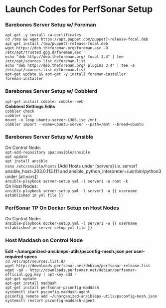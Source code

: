 # Launch Codes for PerfSonar Setup

### Barebones Server Setup w/ Foreman 
`apt-get -y install ca-certificates`<br>
`cd /tmp && wget https://apt.puppet.com/puppet7-release-focal.deb`<br>
`apt-get install /tmp/puppet7-release-focal.deb`<br>
`wget https://deb.theforeman.org/foreman.asc -O /etc/apt/trusted.gpg.d/foreman.asc`<br>
`echo "deb http://deb.theforeman.org/ focal 3.4" | tee /etc/apt/sources.list.d/foreman.list`<br>
`echo "deb http://deb.theforeman.org/ plugins 3.4" | tee -a /etc/apt/sources.list.d/foreman.list`<br>
`apt-get update && apt-get -y install foreman-installer`<br>
`foreman-installer`<br>

### Barebones Server Setup w/ Cobblerd
`apt-get install cobbler cobbler-web`<br>
**Cobblerd Settings Edits**<br>
`cobbler check`<br>
`cobbler sync`<br>
`mount -o loop ubuntu-server-i386.iso /mnt` <br>
`cobbler import --name=ubuntu-server --path=/mnt --breed=ubuntu` <br>

### Barebones Server Setup w/ Ansible
On Control Node:<br>
`apt-add-repository ppa:ansible/ansible`<br>
`apt update`<br>
`apt install ansible`<br>
`nano /etc/ansible/hosts` (Add Hosts under [servers] i.e. server1 ansible_host=203.0.113.111 and ansible_python_interpreter=/usr/bin/python3 under [all:vars])<br>
`ansible-playbook server-setup.yml -l server1 -u root -k`<br>
On Host Nodes:<br>
`ansible-playbook server-setup.yml -l server1 -u {{ username established in yml file }}`<br>

### PerfSonar TP On Docker Setup on Host Nodes
On Control Node:<br>
`ansible-playbook docker-setup.yml -l server1 -u {{ username established in server-setup yml file }}`<br>

### Host Maddash on Control Node
**Edit ~/unorganized-ansibleps-utils/psconfig-mesh.json per user-required specs**<br>
`cd /etc/apt/sources.list.d/`<br>
`wget http://downloads.perfsonar.net/debian/perfsonar-release.list`<br>
`wget -qO - http://downloads.perfsonar.net/debian/perfsonar-official.gpg.key | apt-key add -`<br>
`apt-get update`<br>
`apt-get install maddash`<br>
`apt-get install perfsonar-psconfig-maddash`<br>
`systemctl start psconfig-maddash-agent`<br>
`psconfig remote add ~/unorganized-ansibleps-utils/psconfig-mesh.json`<br>
`systemctl restart psconfig-maddash-agent`<br>
